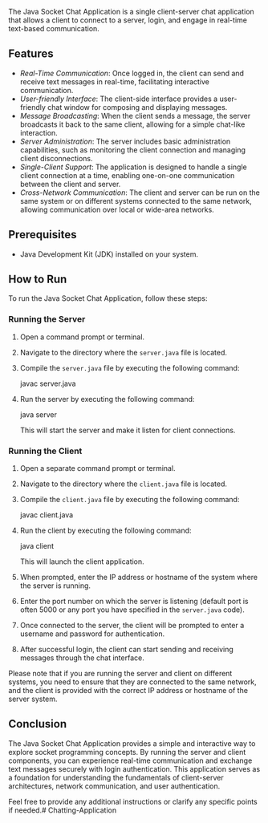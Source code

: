 The Java Socket Chat Application is a single client-server chat application that allows a client to connect to a server, login, and engage in real-time text-based communication.

## Features

- *Real-Time Communication*: Once logged in, the client can send and receive text messages in real-time, facilitating interactive communication.
- *User-friendly Interface*: The client-side interface provides a user-friendly chat window for composing and displaying messages.
- *Message Broadcasting*: When the client sends a message, the server broadcasts it back to the same client, allowing for a simple chat-like interaction.
- *Server Administration*: The server includes basic administration capabilities, such as monitoring the client connection and managing client disconnections.
- *Single-Client Support*: The application is designed to handle a single client connection at a time, enabling one-on-one communication between the client and server.
- *Cross-Network Communication*: The client and server can be run on the same system or on different systems connected to the same network, allowing communication over local or wide-area networks.

## Prerequisites

- Java Development Kit (JDK) installed on your system.

## How to Run

To run the Java Socket Chat Application, follow these steps:

### Running the Server

1. Open a command prompt or terminal.
2. Navigate to the directory where the `server.java` file is located.
3. Compile the `server.java` file by executing the following command:
   
   javac server.java
   
4. Run the server by executing the following command:
   
   java server
   
   This will start the server and make it listen for client connections.

### Running the Client

1. Open a separate command prompt or terminal.
2. Navigate to the directory where the `client.java` file is located.
3. Compile the `client.java` file by executing the following command:
   
   javac client.java
   
4. Run the client by executing the following command:
   
   java client
   
   This will launch the client application.
5. When prompted, enter the IP address or hostname of the system where the server is running.
6. Enter the port number on which the server is listening (default port is often 5000 or any port you have specified in the `server.java` code).
7. Once connected to the server, the client will be prompted to enter a username and password for authentication.
8. After successful login, the client can start sending and receiving messages through the chat interface.

Please note that if you are running the server and client on different systems, you need to ensure that they are connected to the same network, and the client is provided with the correct IP address or hostname of the server system.

## Conclusion

The Java Socket Chat Application provides a simple and interactive way to explore socket programming concepts. By running the server and client components, you can experience real-time communication and exchange text messages securely with login authentication. This application serves as a foundation for understanding the fundamentals of client-server architectures, network communication, and user authentication.

Feel free to provide any additional instructions or clarify any specific points if needed.# Chatting-Application
